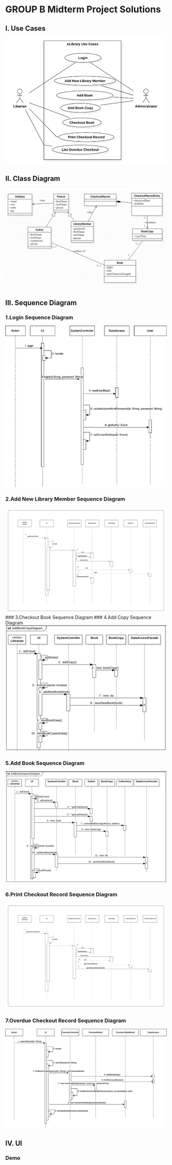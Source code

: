 # GROUP B Midterm Project Solutions
## I. Use Cases
<img src="./images/UseCaseDiagram.png">

## II. Class Diagram
<img src="./images/eLibClassDiagram.png">

## III. Sequence Diagram

### 1.Login Sequence Diagram
<img src="./images/login.jpg">

### 2.Add New Library Member Sequence Diagram
<img src="./images/AddNewMemberSequenceDiagram.png">
### 3.Checkout Book Sequence Diagram
### 4.Add Copy Sequence Diagram
<img src="./images/AddBookCopyDiagram.png">

### 5.Add Book Sequence Diagram
<img src="./images/AddBookDiagram.png">

### 6.Print Checkout Record Sequence Diagram
<img src="./images/PrintCheckoutRecordSequenceDiagram.png">

### 7.Overdue Checkout Record Sequence Diagram
<img src="./images/overdue.jpg">

## IV. UI
### Demo


